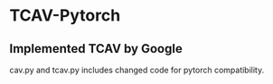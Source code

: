 # TCAV-Pytorch
Implemented TCAV by Google
---

cav.py and tcav.py includes changed code for pytorch compatibility. 
